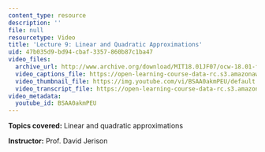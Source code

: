```yaml
---
content_type: resource
description: ''
file: null
resourcetype: Video
title: 'Lecture 9: Linear and Quadratic Approximations'
uid: 47b035d9-bd94-cbaf-3357-860b87c1ba47
video_files:
  archive_url: http://www.archive.org/download/MIT18.01JF07/ocw-18.01-f07-lec09_300k.mp4
  video_captions_file: https://open-learning-course-data-rc.s3.amazonaws.com/18-01-single-variable-calculus-fall-2006/091b377b1c2f55f58f9abba0c139e5ef_BSAA0akmPEU.vtt
  video_thumbnail_file: https://img.youtube.com/vi/BSAA0akmPEU/default.jpg
  video_transcript_file: https://open-learning-course-data-rc.s3.amazonaws.com/18-01-single-variable-calculus-fall-2006/9b19fad75bf28a70452a6ed167932e00_BSAA0akmPEU.pdf
video_metadata:
  youtube_id: BSAA0akmPEU
---
```


**Topics covered:** Linear and quadratic approximations

**Instructor:** Prof. David Jerison